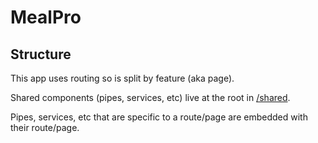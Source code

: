 # MealPro

## Structure

This app uses routing so is split by feature (aka page).

Shared components (pipes, services, etc) live at the root in [/shared](/src/app/shared/).

Pipes, services, etc that are specific to a route/page are embedded with their route/page.
